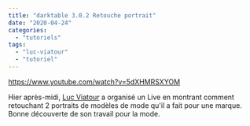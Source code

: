 ```yaml
---
title: "darktable 3.0.2 Retouche portrait"
date: "2020-04-24"
categories: 
  - "tutoriels"
tags: 
  - "luc-viatour"
  - "tutoriel"
---
```


https://www.youtube.com/watch?v=5dXHMRSXYOM

Hier après-midi, [Luc Viatour](https://darktable.fr/2020/04/darktable-passe-temps-confinement-developpez-le-raw-du-toreador-de-nimes/) a organisé un Live en montrant comment retouchant 2 portraits de modèles de mode qu'il a fait pour une marque. Bonne découverte de son travail pour la mode.

